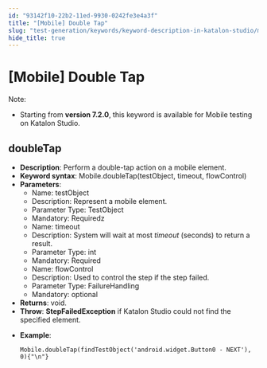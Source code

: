 ```yaml
---
id: "93142f10-22b2-11ed-9930-0242fe3e4a3f"
title: "[Mobile] Double Tap"
slug: "test-generation/keywords/keyword-description-in-katalon-studio/mobile-keywords/mobile-double-tap"
hide_title: true
---
```


# <a id="id_0" class="anchor_top_offset"/><a id="ariaid-title1" class="anchor_top_offset"/>[Mobile] Double Tap

                        
<div xmlns="http://www.w3.org/1999/xhtml" className="note note note_note" id="id_0__id"><span className="note__title">Note:</span> 
  <ul className="ul"><li className="li">
      <p className="p">Starting from <strong className="ph b">version 7.2.0</strong>, this keyword is available for Mobile testing on Katalon Studio.</p>
    </li></ul>
</div>
        

## <a id="id_0__id_1" class="anchor_top_offset"/>doubleTap

                        
<ul xmlns="http://www.w3.org/1999/xhtml" className="ul"><li className="li"> <strong className="ph b">Description</strong>: Perform a double-tap action on a mobile element.</li><li className="li"> <strong className="ph b">Keyword syntax</strong>: Mobile.doubleTap(testObject, timeout, flowControl)</li><li className="li"> <strong className="ph b">Parameters</strong>: <ul className="ul"><li className="li">Name: testObject</li><li className="li">Description: Represent a mobile element.</li><li className="li">Parameter Type: TestObject</li><li className="li">Mandatory: Requiredz</li><li className="li">Name: timeout</li><li className="li">Description: System will wait at most <em className="ph i">timeout</em> (seconds) to return a result.</li><li className="li">Parameter Type: int</li><li className="li">Mandatory: Required</li><li className="li">Name: flowControl</li><li className="li">Description: Used to control the step if the step failed.</li><li className="li">Parameter Type: FailureHandling</li><li className="li">Mandatory: optional</li></ul>   </li><li className="li"> <strong className="ph b">Returns</strong>: void.</li><li className="li"> <strong className="ph b">Throw</strong>: <strong className="ph b">StepFailedException</strong> if Katalon Studio could not find the specified element.</li><li className="li">     <p className="p"> <strong className="ph b">Example</strong>:</p>     <pre className="pre codeblock"><code>Mobile.doubleTap(findTestObject('android.widget.Button0 - NEXT'), 0){"\n"}</code></pre>   </li></ul> 
        
